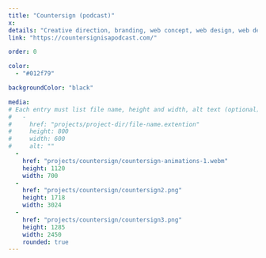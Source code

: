 ```yaml
---
title: "Countersign (podcast)"
x:
details: "Creative direction, branding, web concept, web design, web development"
link: "https://countersignisapodcast.com/"

order: 0

color: 
  - "#012f79"

backgroundColor: "black"

media: 
# Each entry must list file name, height and width, alt text (optional)
#   -
#     href: "projects/project-dir/file-name.extention"
#     height: 800
#     width: 600
#     alt: ""
  -
    href: "projects/countersign/countersign-animations-1.webm"
    height: 1120
    width: 700
  -
    href: "projects/countersign/countersign2.png"
    height: 1718
    width: 3024 
  -
    href: "projects/countersign/countersign3.png"
    height: 1285
    width: 2450
    rounded: true
---
```

